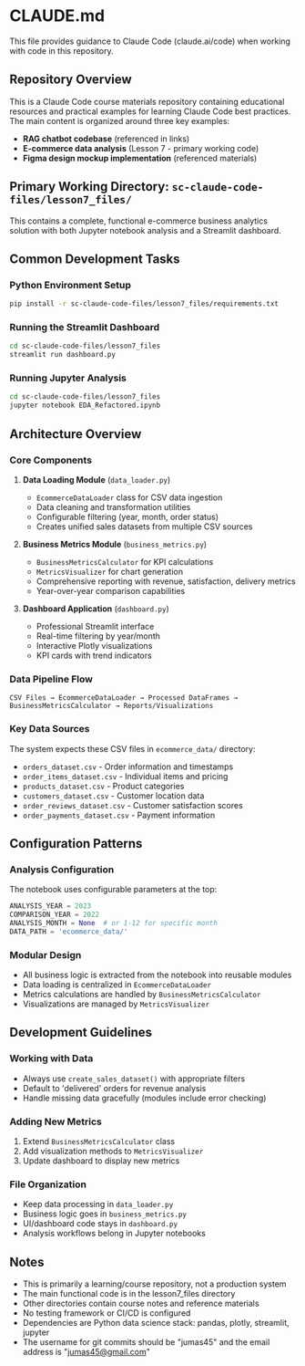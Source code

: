 # CLAUDE.md

This file provides guidance to Claude Code (claude.ai/code) when working with code in this repository.

## Repository Overview

This is a Claude Code course materials repository containing educational resources and practical examples for learning Claude Code best practices. The main content is organized around three key examples:

- **RAG chatbot codebase** (referenced in links)
- **E-commerce data analysis** (Lesson 7 - primary working code)  
- **Figma design mockup implementation** (referenced materials)

## Primary Working Directory: `sc-claude-code-files/lesson7_files/`

This contains a complete, functional e-commerce business analytics solution with both Jupyter notebook analysis and a Streamlit dashboard.

## Common Development Tasks

### Python Environment Setup
```bash
pip install -r sc-claude-code-files/lesson7_files/requirements.txt
```

### Running the Streamlit Dashboard
```bash
cd sc-claude-code-files/lesson7_files
streamlit run dashboard.py
```

### Running Jupyter Analysis
```bash
cd sc-claude-code-files/lesson7_files
jupyter notebook EDA_Refactored.ipynb
```

## Architecture Overview

### Core Components

1. **Data Loading Module** (`data_loader.py`)
   - `EcommerceDataLoader` class for CSV data ingestion
   - Data cleaning and transformation utilities
   - Configurable filtering (year, month, order status)
   - Creates unified sales datasets from multiple CSV sources

2. **Business Metrics Module** (`business_metrics.py`)
   - `BusinessMetricsCalculator` for KPI calculations
   - `MetricsVisualizer` for chart generation
   - Comprehensive reporting with revenue, satisfaction, delivery metrics
   - Year-over-year comparison capabilities

3. **Dashboard Application** (`dashboard.py`)
   - Professional Streamlit interface
   - Real-time filtering by year/month
   - Interactive Plotly visualizations
   - KPI cards with trend indicators

### Data Pipeline Flow

```
CSV Files → EcommerceDataLoader → Processed DataFrames → BusinessMetricsCalculator → Reports/Visualizations
```

### Key Data Sources

The system expects these CSV files in `ecommerce_data/` directory:
- `orders_dataset.csv` - Order information and timestamps
- `order_items_dataset.csv` - Individual items and pricing
- `products_dataset.csv` - Product categories
- `customers_dataset.csv` - Customer location data
- `order_reviews_dataset.csv` - Customer satisfaction scores
- `order_payments_dataset.csv` - Payment information

## Configuration Patterns

### Analysis Configuration
The notebook uses configurable parameters at the top:
```python
ANALYSIS_YEAR = 2023
COMPARISON_YEAR = 2022  
ANALYSIS_MONTH = None  # or 1-12 for specific month
DATA_PATH = 'ecommerce_data/'
```

### Modular Design
- All business logic is extracted from the notebook into reusable modules
- Data loading is centralized in `EcommerceDataLoader`
- Metrics calculations are handled by `BusinessMetricsCalculator`
- Visualizations are managed by `MetricsVisualizer`

## Development Guidelines

### Working with Data
- Always use `create_sales_dataset()` with appropriate filters
- Default to 'delivered' orders for revenue analysis
- Handle missing data gracefully (modules include error checking)

### Adding New Metrics
1. Extend `BusinessMetricsCalculator` class
2. Add visualization methods to `MetricsVisualizer`
3. Update dashboard to display new metrics

### File Organization
- Keep data processing in `data_loader.py`
- Business logic goes in `business_metrics.py`  
- UI/dashboard code stays in `dashboard.py`
- Analysis workflows belong in Jupyter notebooks

## Notes

- This is primarily a learning/course repository, not a production system
- The main functional code is in the lesson7_files directory
- Other directories contain course notes and reference materials
- No testing framework or CI/CD is configured
- Dependencies are Python data science stack: pandas, plotly, streamlit, jupyter
- The username for git commits should be "jumas45" and the email address is "jumas45@gmail.com"